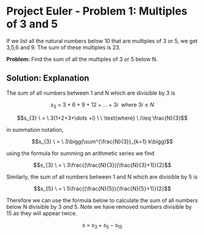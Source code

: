 # Project Euler - Problem 1: Multiples of 3 and 5

If we list all the natural numbers below 10 that are multiples of 3 or 5, we get 3,5,6 and 9. The sum of these multiples is 23.

**Problem:** Find the sum of all the multiples of 3 or 5 below N.

## Solution: Explanation

The sum of all numbers between 1 and N which are divisible by 3 is

```math
s_{3} \ = \ 3+6+9+12+\dots +3i \ \ \text{where} \ 3i\leq N
```

```math
s_{3} \ = \ 3(1+2+3+\dots +i) \ \ \text{where} \ i\leq \frac{N}{3}
```

in summation notation,

```math
s_{3} \ = \ 3\bigg(\sum^{\frac{N}{3}}_{k=1} k\bigg)
```

using the formula for summing an arithmetic series we find

```math
s_{3} \ = \ 3\frac{(\frac{N}{3})(\frac{N}{3}+1)}{2}
```

Similarly, the sum of all numbers between 1 and N which are divisible by 5 is

```math
s_{5} \ = \ 5\frac{(\frac{N}{5})(\frac{N}{5}+1)}{2}
```

Therefore we can use the formula below to calculate the sum of all numbers below N divisible by 3 *and* 5. Note we have removed numbers divisible by 15 as they will appear twice.

```math
s \ = \ s_{3} + s_{5} - s_{15}
```
